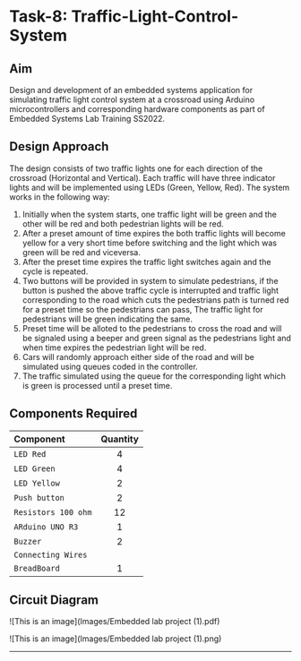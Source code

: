 # Task-8: Traffic-Light-Control-System

## Aim

Design and development of an embedded systems application for simulating traffic light control system at a crossroad using Arduino microcontrollers and corresponding hardware components as part of Embedded Systems Lab Training SS2022.


## Design Approach


The  design consists of two traffic lights one for each direction of the crossroad (Horizontal and Vertical). Each traffic will have three indicator lights and will be implemented using LEDs (Green, Yellow, Red). The system works in the following way:

1. Initially when the system starts, one traffic light will be green and the other will be red and both pedestrian lights will be red.
2. After a preset amount of time expires the both traffic lights will become yellow for a very short time before switching and the light which was green will be red      and viceversa.
3. After the preset time expires the traffic light switches again and the cycle is repeated.
4. Two buttons will be provided in system to simulate pedestrians, if the button is pushed the above traffic cycle is interrupted and traffic light corresponding to      the road which cuts the pedestrians path is turned red for a preset time so the pedestrians can pass, The traffic light for pedestrians will be green indicating        the same.
5. Preset time will be alloted to the pedestrians to cross the road and will be signaled using a beeper and green signal as the pedestrians light and when time expires    the pedestrian light will be red. 
6. Cars will randomly approach either side of the road and will be simulated using queues coded in the controller.
7. The traffic simulated using the queue for the corresponding light which is green is processed until a preset time. 


## Components Required


| Component                     | Quantity      |
| :-----------------------------|   :---:       |
| `LED Red`                     | 4             |
| `LED Green`                   | 4             |
| `LED Yellow`                  | 2             |
| `Push button`                 | 2             |
| `Resistors 100 ohm`           | 12            |
| `ARduino UNO R3`              | 1             |
| `Buzzer`                      | 2             |
| `Connecting Wires`            |               |
| `BreadBoard`                  | 1             |

## Circuit Diagram

![This is an image](Images/Embedded lab project  (1).pdf)

![This is an image](Images/Embedded lab project  (1).png)

---



 




